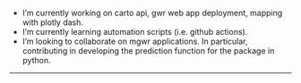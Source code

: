 - I’m currently working on carto api, gwr web app deployment, mapping with plotly dash.
- I’m currently learning automation scripts (i.e. github actions).
- I’m looking to collaborate on mgwr applications. In particular, contributing in developing the prediction function for the package in python.
---
